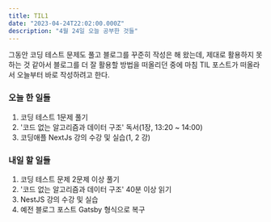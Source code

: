 ```yaml
---
title: TIL1
date: "2023-04-24T22:02:00.000Z"
description: "4월 24일 오늘 공부한 것들"
---
```

그동안 코딩 테스트 문제도 풀고 블로그를 꾸준히 작성은 해 왔는데, 제대로 활용하지 못하는 것 같아서 블로그를 더 잘 활용할 방법을 떠올리던 중에 마침 TIL 포스트가 떠올라서 오늘부터 바로 작성하려고 한다.    
    
### 오늘 한 일들    
1. 코딩 테스트 1문제 풀기    
2. '코드 없는 알고리즘과 데이터 구조' 독서(1장, 13:20 ~ 14:00)    
3. 코딩애플 NextJs 강의 수강 및 실습(1, 2 강)    
    
### 내일 할 일들    
1. 코딩 테스트 문제 2문제 이상 풀기    
2. '코드 없는 알고리즘과 데이터 구조' 40분 이상 읽기    
3. NestJS 강의 수강 및 실습    
4. 예전 블로그 포스트 Gatsby 형식으로 복구    